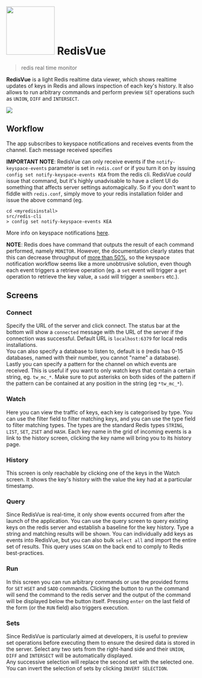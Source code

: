 # <img src="https://github.com/techfort/redisvue/blob/master/src/renderer/assets/icon-redis.svg" width="128" /> RedisVue



> redis real time monitor

**RedisVue** is a light Redis realtime data viewer, which shows realtime updates of keys in Redis and allows inspection of  each key's history. It also allows to run arbitrary commands and perform preview `SET` operations such as `UNION`, `DIFF` and `INTERSECT`.

<img src="https://github.com/techfort/redisvue/blob/master/screenshot.png?raw=true" />

## Workflow

The app subscribes to keyspace notifications and receives events from the channel. Each message received specifies 

**IMPORTANT NOTE**: RedisVue can only receive events if the `notify-keyspace-events` parameter is set in `redis.conf` or if you turn it on by issuing `config set notify-keyspace-events KEA` from the redis cli. RedisVue *could* issue that command, but it's highly unadvisable to have a client UI do something that affects server settings automagically. So if you don't want to fiddle with `redis.conf`, simply move to your redis installation folder and issue the above command (eg.
```
cd <myredisinstall>
src/redis-cli
> config set notify-keyspace-events KEA
```
More info on keyspace notifications [here](https://redis.io/topics/notifications).

**NOTE**: Redis does have command that outputs the result of each command performed, namely `MONITOR`. However, the documentation clearly states that this can decrease throughput of [more than 50%](https://redis.io/commands/monitor), so the keyspace notification workflow seems like a more unobtrusive solution, even though each event triggers a retrieve operation (eg. a `set` event will trigger a `get` operation to retrieve the key value, a `sadd` will trigger a `smembers` etc.).

## Screens

### Connect

Specify the URL of the server and click connect. The status bar at the bottom will show a `connected` message with the URL of the server if the connection was successful. Default URL is `localhost:6379` for local redis installations.  
You can also specify a database to listen to, default is `0` (redis has 0-15 databases, named with their number, you cannot "name" a database).
Lastly you can specify a pattern for the channel on which events are received. This is useful if you want to only watch keys that contain a certain string, eg. `tw_mc_*`. Make sure to put asterisks on both sides of the pattern if the pattern can be contained at any position in the string (eg `*tw_mc_*`).

### Watch

Here you can view the traffic of keys, each key is categorised by type. You can use the filter field to filter matching keys, and you can use the type field to filter matching types. The types are the standard Redis types `STRING`, `LIST`, `SET`, `ZSET` and `HASH`.
Each key name in the grid of incoming events is a link to the history screen, clicking the key name will bring you to its history page.

### History

This screen is only reachable by clicking one of the keys in the Watch screen. It shows the key's history with the value the key had at a particular timestamp.

### Query

Since RedisVue is real-time, it only show events occurred from after the launch of the application. You can use the query screen to query existing keys on the redis server and establish a baseline for the key history. Type a string and matching results will be shown. You can individually add keys as events into RedisVue, but you can also bulk `select all` and import the entire set of results. This query uses `SCAN` on the back end to comply to Redis best-practices.

### Run

In this screen you can run arbitrary commands or use the provided forms for `SET` `HSET` and `SADD` commands. Clicking the button to run the command will send the command to the redis server and the output of the command will be displayed below the button itself. Pressing `enter` on the last field of the form (or the `RUN` field) also triggers execution.

### Sets

Since RedisVue is particularly aimed at developers, it is useful to preview set operations before executing them to ensure the desired data is stored in the server. Select any two sets from the right-hand side and their `UNION`, `DIFF` and `INTERSECT` will be automatically displayed.  
Any successive selection will replace the second set with the selected one. You can invert the selection of sets by clicking `INVERT SELECTION`.
